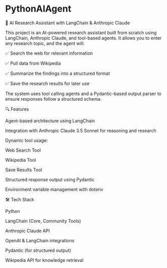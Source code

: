# PythonAIAgent

🧠 AI Research Assistant with LangChain & Anthropic Claude

This project is an AI-powered research assistant built from scratch using LangChain, Anthropic Claude, and tool-based agents. It allows you to enter any research topic, and the agent will:

✅ Search the web for relevant information

✅ Pull data from Wikipedia

✅ Summarize the findings into a structured format

✅ Save the research results for later use

The system uses tool calling agents and a Pydantic-based output parser to ensure responses follow a structured schema.


🔍 Features

Agent-based architecture using LangChain

Integration with Anthropic Claude 3.5 Sonnet for reasoning and research

Dynamic tool usage:

Web Search Tool

Wikipedia Tool

Save Results Tool

Structured response output using Pydantic

Environment variable management with dotenv


🛠 Tech Stack

Python

LangChain (Core, Community Tools)

Anthropic Claude API

OpenAI & LangChain integrations

Pydantic (for structured output)

Wikipedia API for knowledge retrieval
